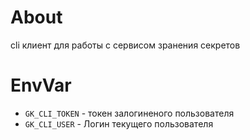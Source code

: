 # About

cli клиент для работы с сервисом зранения секретов

# EnvVar

- `GK_CLI_TOKEN` - токен залогиненого пользователя
- `GK_CLI_USER` - Логин текущего пользователя
